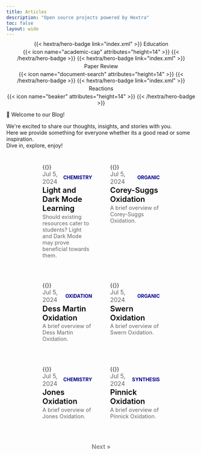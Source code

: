```yaml
---
title: Articles
description: "Open source projects powered by Hextra"
toc: false
layout: wide
---
```


<div class="hx-mt-4"></div>

<div style="text-align: center; margin-top: -0.4em; display: flex; flex-wrap: wrap; gap: 4px; justify-content: center; align-items: center;">
{{< hextra/hero-badge link="index.xml" >}}
  <span>Education</span>
  {{< icon name="academic-cap" attributes="height=14" >}}
{{< /hextra/hero-badge >}}
{{< hextra/hero-badge link="index.xml" >}}
  <span>Paper Review</span>
  {{< icon name="document-search" attributes="height=14" >}}
{{< /hextra/hero-badge >}}
{{< hextra/hero-badge link="index.xml" >}}
  <span>Reactions</span>
  {{< icon name="beaker" attributes="height=14" >}}
{{< /hextra/hero-badge >}}
</div>

<p class="hx-mb-4 hx-text-center hx-text-lg hx-text-gray-500 dark:hx-text-gray-400">
👋 Welcome to our Blog!
</p>

<p class="hx-mb-8 hx-text-center hx-text-lg hx-text-gray-500 dark:hx-text-gray-400">
We're excited to share our thoughts, insights, and stories with you. <br> Here we provide something for everyone whether its a good read or some inspiration. <br> Dive in, explore, enjoy!
</p>

<style>
.hextra-cards {
  display: grid;
  grid-template-columns: repeat(auto-fill, minmax(300px, 1fr)); /* Adjust width to make cards smaller */
  gap: 1rem; /* Decrease gap between cards */
  margin-top: 1.5rem; /* Add margin to create space between the header and the cards */
  padding: 0 1rem; /* Add padding to the sides */
}

@media (min-width: 769px) {
  .hextra-cards {
    grid-template-columns: repeat(2, 1fr); /* On larger screens, make it two columns */
    padding: 0 5rem; /* Add padding to the sides */
  }
}

.hextra-card {
  position: relative;
  border-radius: 15px;
  overflow: hidden;
  padding: 1rem;
  text-align: left; /* Align content to the left */
  background: transparent; /* Transparent background */
  cursor: pointer; /* Change cursor to pointer to indicate it's clickable */
}

.hextra-card img {
  user-select: none;
  width: 100%;
  height: auto;
  min-height: 300px; /* Set a minimum height for the images */
  transition: transform 0.3s ease, box-shadow 0.3s ease;
  margin-bottom: 1rem; /* Add more space below the image */
}

.hextra-card:hover img {
  transform: scale(1.05); /* Scale the image on hover */
  box-shadow: none; /* Remove shadow from the image */
}

.card-title {
  margin: 0; /* Remove margin */
  transition: background-size 0.3s ease;
  color: #000; /* Title color in light mode */
  position: relative;
  font-size: 1.25rem;
  font-weight: 600;
  display: inline-block;
  background-image: linear-gradient(transparent 50%, rgba(173, 216, 230, 0.7) 50%); /* Change underline color to light blue with transparency */
  background-position: 0 60%; /* Adjust position to embed halfway through the text */
  background-size: 0 40%; /* Initial background size to 0 width */
  background-repeat: no-repeat;
}

.hextra-card:hover .card-title {
  background-size: 100% 40%; /* Full width underline on hover */
}

.dark .card-title {
  color: #3498db; /* Title color in dark mode */
  background-image: linear-gradient(transparent 50%, rgba(52, 152, 219, 0.7) 50%); /* Change underline color to light blue with transparency */
  background-position: 0 60%; /* Adjust position to embed halfway through the text */
  background-size: 0 40%; /* Initial background size to 0 width */
}

.dark .hextra-card:hover .card-title {
  background-size: 100% 40%; /* Full width underline on hover */
}

.card-body {
  padding-top: 0; /* Remove top padding */
  text-align: left; /* Align content to the left */
}

.card-date-tag {
  display: flex;
  justify-content: space-between; /* Space between date and tag */
  align-items: center;
  font-size: 1rem; /* Slightly larger font size */
  color: #666; /* Date color */
  margin-bottom: 0.1rem; /* Add space below date and tag */
}

.card-date {
  margin-right: 0.5rem; /* Space between date and tag */
}

.card-tag {
  color: rgba(0, 0, 139, 1); /* Dark blue color for better visibility */
  font-weight: bold;
  font-size: 0.8rem; /* Smaller font size for the tag */
}

.card-description {
  margin-top: 0.1rem; /* Adjust spacing for the description to bring it closer to the underline */
  color: #666; /* Description color */
  font-size: 0.9rem; /* Slightly smaller font size */
  font-weight: normal; /* Ensure the font weight is normal */
}

.dark .card-date-tag, .dark .card-description {
  color: #aaa; /* Date, tag, and description color for dark mode */
}

.dark .card-tag {
  color: rgba(52, 152, 219, 1); /* Tag color for dark mode */
}

a.card-link {
  text-decoration: none;
  color: inherit;
  display: block;
}

/* Next Page Button */
.next-page-btn-container {
  display: flex;
  justify-content: center; /* Center the button */
  margin-top: 2rem;
}

.next-page-btn {
  font-size: 1rem; /* Adjust font size */
  font-weight: 600;
  color: grey; /* Set text color to grey */
  text-decoration: none;
  transition: color 0.3s ease;
}

.next-page-btn:hover {
  color: #add8e6;
}

/* Mobile-specific styles */
@media (max-width: 768px) {
  .hextra-cards {
    grid-template-columns: 1fr; /* On mobile, make it a single column */
    padding: 0 1rem; /* Add padding to the sides */
  }

  .hextra-card {
    padding: 0.5rem; /* Reduce padding for mobile */
  }

  .hextra-card img {
    margin-bottom: 0.5rem; /* Reduce space below the image for mobile */
  }

  .card-title {
    font-size: 1rem; /* Reduce font size for mobile */
  }

  .card-date-tag {
    font-size: 0.75rem; /* Reduce font size for date and tag for mobile */
  }

  .card-description {
    font-size: 0.75rem; /* Reduce font size for description for mobile */
  }
}
</style>

<div class="hextra-cards">
  <a href="/reactionrepo/article-repository/light-dark-mode-learning/" class="card-link">
    <div class="hextra-card">
      <div class="card-body">
        {{<figure-dynamic-toggle
          dark-src="decal.jpg"
          light-src="decal.jpg"
          title=""
          width="350"
          height="300"
        >}}
        <div class="card-date-tag">
          <time class="card-date" datetime="2024-07-05">Jul 5, 2024</time>
          <span class="card-tag">CHEMISTRY</span>
        </div>
        <h2 class="card-title">Light and Dark Mode Learning</h2>
        <h3 class="card-description">Should existing resources cater to students? Light and Dark Mode may prove beneficial towards them.</h3>
      </div>
    </div>
  </a>
  <a href="#" class="card-link">
    <div class="hextra-card">
      <div class="card-body">
        {{<figure-dynamic-toggle
          dark-src="decal.jpg"
          light-src="decal.jpg"
          title=""
          width="350"
          height="300"
        >}}
        <div class="card-date-tag">
          <time class="card-date" datetime="2024-07-05">Jul 5, 2024</time>
          <span class="card-tag">ORGANIC</span>
        </div>
        <h2 class="card-title">Corey-Suggs Oxidation</h2>
        <h3 class="card-description">A brief overview of Corey-Suggs Oxidation.</h3>
      </div>
    </div>
  </a>
  <a href="/reactionrepo/docs/oxidation-reactions/dess-martin-oxidation/" class="card-link">
    <div class="hextra-card">
      <div class="card-body">
        {{<figure-dynamic-toggle
          dark-src="decal.jpg"
          light-src="decal.jpg"
          title=""
          width="350"
          height="300"
        >}}
        <div class="card-date-tag">
          <time class="card-date" datetime="2024-07-05">Jul 5, 2024</time>
          <span class="card-tag">OXIDATION</span>
        </div>
        <h2 class="card-title">Dess Martin Oxidation</h2>
        <h3 class="card-description">A brief overview of Dess Martin Oxidation.</h3>
      </div>
    </div>
  </a>
  <a href="/docs/oxidation-reactions/dess-martin-oxidation/" class="card-link">
    <div class="hextra-card">
      <div class="card-body">
        {{<figure-dynamic-toggle
          dark-src="decal.jpg"
          light-src="decal.jpg"
          title=""
          width="350"
          height="300"
        >}}
        <div class="card-date-tag">
          <time class="card-date" datetime="2024-07-05">Jul 5, 2024</time>
          <span class="card-tag">ORGANIC</span>
        </div>
        <h2 class="card-title">Swern Oxidation</h2>
        <h3 class="card-description">A brief overview of Swern Oxidation.</h3>
      </div>
    </div>
  </a>
  <a href="/reactionrepo/docs/oxidation-reactions/jones-oxidation/" class="card-link">
    <div class="hextra-card">
      <div class="card-body">
        {{<figure-dynamic-toggle
          dark-src="decal.jpg"
          light-src="decal.jpg"
          title=""
          width="350"
          height="300"
        >}}
        <div class="card-date-tag">
          <time class="card-date" datetime="2024-07-05">Jul 5, 2024</time>
          <span class="card-tag">CHEMISTRY</span>
        </div>
        <h2 class="card-title">Jones Oxidation</h2>
        <h3 class="card-description">A brief overview of Jones Oxidation.</h3>
      </div>
    </div>
  </a>
  <a href="/reactionrepo/docs/oxidation-reactions/pinnick-oxidation/" class="card-link">
    <div class="hextra-card">
      <div class="card-body">
        {{<figure-dynamic-toggle
          dark-src="decal.jpg"
          light-src="decal.jpg"
          title=""
          width="350"
          height="300"
        >}}
        <div class="card-date-tag">
          <time class="card-date" datetime="2024-07-05">Jul 5, 2024</time>
          <span class="card-tag">SYNTHESIS</span>
        </div>
        <h2 class="card-title">Pinnick Oxidation</h2>
        <h3 class="card-description">A brief overview of Pinnick Oxidation.</h3>
      </div>
    </div>
  </a>
</div>

<div class="next-page-btn-container">
  <a href="/next-page" class="next-page-btn">Next »</a>
</div>
